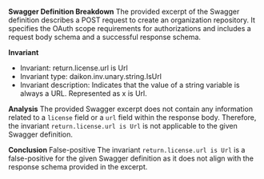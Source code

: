 **Swagger Definition Breakdown**
The provided excerpt of the Swagger definition describes a POST request to create an organization repository. It specifies the OAuth scope requirements for authorizations and includes a request body schema and a successful response schema.

**Invariant**

- Invariant: return.license.url is Url
- Invariant type: daikon.inv.unary.string.IsUrl
- Invariant description: Indicates that the value of a string variable is always a URL. Represented as x is Url.

**Analysis**
The provided Swagger excerpt does not contain any information related to a `license` field or a `url` field within the response body. Therefore, the invariant `return.license.url is Url` is not applicable to the given Swagger definition.

**Conclusion**
False-positive
The invariant `return.license.url is Url` is a false-positive for the given Swagger definition as it does not align with the response schema provided in the excerpt.
